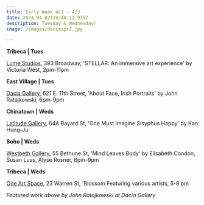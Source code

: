 ```yaml
---
title: Early Week 4/2 - 4/3
date: 2024-04-02T19:48:13.939Z
description: Tuesday & Wednesday!
image: /images/daciaapr2.jpg

---
```

**T﻿ribeca | Tues**

[Lume Studios](https://www.eventbrite.ca/e/stellar-an-immersive-art-experience-powered-by-tezos-tickets-855418117617), 393 Broadway, 'STELLAR: An immersive art experience' by Victoria West, 2pm-11pm

**East Village | Tues**

[Dacia Gallery](http://www.daciagallery.com/), 621 E. 11th Street, 'About Face, Irish Portraits' by John Ratajkowski, 6pm-9pm

**C﻿hinatown | Weds**

[Latitude Gallery](http://www.instagram.com/latitudegallery_newyork), 64A Bayard St, 'One Must Imagine Sisyphus Happy' by Kan Hung-Ju

**S﻿oho | Weds**

[Westbeth Gallery](https://westbeth.org/event/mind-leaves-body-elisabeth-condon-susan-luss-alyse-rosneropens-april-3-2024/), 55 Bethune St, 'Mind Leaves Body' by Elisabeth Condon, Susan Luss, Alyse Rosner,  6pm-9pm

**Tribeca | Weds**

[One Art Space](https://oneartspace.com/exhibition-blossom-april-2-april-7-2024/), 23 Warren St, 'Blossom Featuring various artists, 5-8 pm

*F﻿eatured work above by John Ratajkowski at Dacia Gallery*